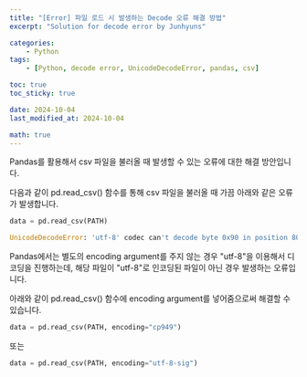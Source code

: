 ```yaml
---
title: "[Error] 파일 로드 시 발생하는 Decode 오류 해결 방법"
excerpt: "Solution for decode error by Junhyuns"

categories:
    - Python
tags:
    - [Python, decode error, UnicodeDecodeError, pandas, csv]

toc: true
toc_sticky: true

date: 2024-10-04
last_modified_at: 2024-10-04

math: true
---
```


Pandas를 활용해서 csv 파일을 불러올 때 발생할 수 있는 오류에 대한 해결 방안입니다.

다음과 같이 pd.read_csv() 함수를 통해 csv 파일을 불러올 때 가끔 아래와 같은 오류가 발생합니다.

```python
data = pd.read_csv(PATH)

UnicodeDecodeError: 'utf-8' codec can't decode byte 0x90 in position 80: invalid start byte
```

Pandas에서는 별도의 encoding argument를 주지 않는 경우 "utf-8"을 이용해서 디코딩을 진행하는데, 해당 파일이 "utf-8"로 인코딩된 파일이 아닌 경우 발생하는 오류입니다.

아래와 같이 pd.read_csv() 함수에 encoding argument를 넣어줌으로써 해결할 수 있습니다. 

```python
data = pd.read_csv(PATH, encoding="cp949")
```

또는

```python
data = pd.read_csv(PATH, encoding="utf-8-sig")
```